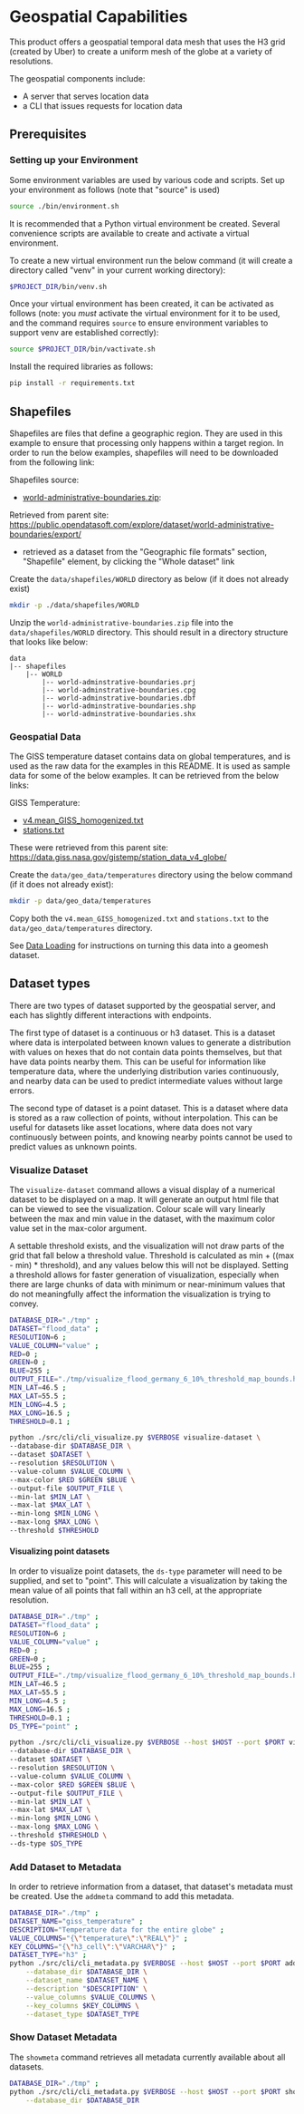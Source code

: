 # Geospatial Capabilities

This product offers a geospatial temporal data mesh that uses
the H3 grid (created by Uber) to create a uniform mesh of the globe at
a variety of resolutions.

The geospatial components include:
- A server that serves location data
- a CLI that issues requests for location data

## Prerequisites

### Setting up your Environment

Some environment variables are used by various code and scripts.
Set up your environment as follows (note that "source" is used)
~~~~bash
source ./bin/environment.sh
~~~~

It is recommended that a Python virtual environment be created.
Several convenience scripts are available to create and activate
a virtual environment.

To create a new virtual environment run the below command
(it will create a directory called "venv" in your current working directory):
~~~~bash
$PROJECT_DIR/bin/venv.sh
~~~~

Once your virtual environment has been created, it can be activated
as follows (note: you *must* activate the virtual environment
for it to be used, and the command requires `source` to ensure
environment variables to support venv are established correctly):
~~~~bash
source $PROJECT_DIR/bin/vactivate.sh
~~~~

Install the required libraries as follows:
~~~~bash
pip install -r requirements.txt
~~~~


## Shapefiles

Shapefiles are files that define a geographic region. They are used in this
example to ensure that processing only happens within a target region.
In order to run the below examples, shapefiles will need to be downloaded from
the following link:

Shapefiles source:
- [world-administrative-boundaries.zip](https://public.opendatasoft.com/api/explore/v2.1/catalog/datasets/world-administrative-boundaries/exports/shp?lang=en&timezone=America%2FNew_York):

Retrieved from parent site: https://public.opendatasoft.com/explore/dataset/world-administrative-boundaries/export/
- retrieved as a dataset from the "Geographic file formats" section,
"Shapefile" element, by clicking the "Whole dataset" link

Create the `data/shapefiles/WORLD` directory as below 
(if it does not already exist)
~~~bash
mkdir -p ./data/shapefiles/WORLD
~~~

Unzip the `world-administrative-boundaries.zip` file into the
`data/shapefiles/WORLD` directory. This should result in a
directory structure that looks like below:

~~~console
data
|-- shapefiles
    |-- WORLD
        |-- world-adminstrative-boundaries.prj
        |-- world-adminstrative-boundaries.cpg
        |-- world-adminstrative-boundaries.dbf
        |-- world-adminstrative-boundaries.shp
        |-- world-adminstrative-boundaries.shx
~~~

### Geospatial Data

The GISS temperature dataset contains data on global temperatures,
and is used as the raw data for the examples in this README. 
It is used as sample data for some of the below examples.
It can be retrieved from the below links:

GISS Temperature:
- [v4.mean_GISS_homogenized.txt](https://data.giss.nasa.gov/gistemp/station_data_v4_globe/v4.mean_GISS_homogenized.txt.gz)
- [stations.txt](https://data.giss.nasa.gov/gistemp/station_data_v4_globe/station_list.txt)

These were retrieved from this parent site: https://data.giss.nasa.gov/gistemp/station_data_v4_globe/

Create the `data/geo_data/temperatures` directory using the
below command (if it does not already exist):

~~~bash
mkdir -p data/geo_data/temperatures
~~~

Copy both the `v4.mean_GISS_homogenized.txt` and `stations.txt` to the
`data/geo_data/temperatures` directory.

See [Data Loading](/docs/README-loading.md) for instructions on turning
this data into a geomesh dataset.

## Dataset types

There are two types of dataset supported by the geospatial server, and each
has slightly different interactions with endpoints.

The first type of dataset is a continuous or h3 dataset. This is a dataset
where data is interpolated between known values to generate a distribution with
values on hexes that do not contain data points themselves, but that
have data points nearby them. This can be useful for information like
temperature data, where the underlying distribution varies continuously,
and nearby data can be used to predict intermediate values without large errors.

The second type of dataset is a point dataset. This is a dataset where
data is stored as a raw collection of points, without interpolation. This
can be useful for datasets like asset locations, where data does not vary
continuously between points, and knowing nearby points cannot be used to
predict values as unknown points.

### Visualize Dataset

The `visualize-dataset` command allows a visual display of a numerical dataset
to be displayed on a map. It will generate an output html file that can 
be viewed to see the visualization. 
Colour scale will vary linearly between the
max and min value in the dataset, with the maximum color value 
set in the max-color argument.

A settable threshold exists, and the visualization will not draw parts
of the grid that fall below a threshold value. Threshold is
calculated as min + ((max - min) * threshold), 
and any values below this will not be displayed.
Setting a threshold allows for faster generation of visualization, especially
when there are large chunks of data with minimum or near-minimum values that
do not meaningfully affect the information the visualization is trying to
convey.

~~~bash
DATABASE_DIR="./tmp" ;
DATASET="flood_data" ;
RESOLUTION=6 ;
VALUE_COLUMN="value" ;
RED=0 ;
GREEN=0 ;
BLUE=255 ;
OUTPUT_FILE="./tmp/visualize_flood_germany_6_10%_threshold_map_bounds.html" ;
MIN_LAT=46.5 ;
MAX_LAT=55.5 ;
MIN_LONG=4.5 ;
MAX_LONG=16.5 ;
THRESHOLD=0.1 ;

python ./src/cli/cli_visualize.py $VERBOSE visualize-dataset \
--database-dir $DATABASE_DIR \
--dataset $DATASET \
--resolution $RESOLUTION \
--value-column $VALUE_COLUMN \
--max-color $RED $GREEN $BLUE \
--output-file $OUTPUT_FILE \
--min-lat $MIN_LAT \
--max-lat $MAX_LAT \
--min-long $MIN_LONG \
--max-long $MAX_LONG \
--threshold $THRESHOLD
~~~


#### Visualizing point datasets

In order to visualize point datasets, the `ds-type` parameter will need
to be supplied, and set to "point". This will calculate a visualization by
taking the mean value of all points that fall within an h3 cell, at the
appropriate resolution.

~~~bash
DATABASE_DIR="./tmp" ;
DATASET="flood_data" ;
RESOLUTION=6 ;
VALUE_COLUMN="value" ;
RED=0 ;
GREEN=0 ;
BLUE=255 ;
OUTPUT_FILE="./tmp/visualize_flood_germany_6_10%_threshold_map_bounds.html" ;
MIN_LAT=46.5 ;
MAX_LAT=55.5 ;
MIN_LONG=4.5 ;
MAX_LONG=16.5 ;
THRESHOLD=0.1 ;
DS_TYPE="point" ;

python ./src/cli/cli_visualize.py $VERBOSE --host $HOST --port $PORT visualize-dataset \
--database-dir $DATABASE_DIR \
--dataset $DATASET \
--resolution $RESOLUTION \
--value-column $VALUE_COLUMN \
--max-color $RED $GREEN $BLUE \
--output-file $OUTPUT_FILE \
--min-lat $MIN_LAT \
--max-lat $MAX_LAT \
--min-long $MIN_LONG \
--max-long $MAX_LONG \
--threshold $THRESHOLD \
--ds-type $DS_TYPE
~~~


### Add Dataset to Metadata

In order to retrieve information from a dataset, that dataset's metadata
must be created. Use the `addmeta` command to add this metadata.

~~~bash
DATABASE_DIR="./tmp" ;
DATASET_NAME="giss_temperature" ;
DESCRIPTION="Temperature data for the entire globe" ;
VALUE_COLUMNS="{\"temperature\":\"REAL\"}" ;
KEY_COLUMNS="{\"h3_cell\":\"VARCHAR\"}" ;
DATASET_TYPE="h3" ;
python ./src/cli/cli_metadata.py $VERBOSE --host $HOST --port $PORT addmeta \
    --database_dir $DATABASE_DIR \
    --dataset_name $DATASET_NAME \
    --description "$DESCRIPTION" \
    --value_columns $VALUE_COLUMNS \
    --key_columns $KEY_COLUMNS \
    --dataset_type $DATASET_TYPE
~~~

### Show Dataset Metadata

The `showmeta` command retrieves all metadata currently available about
all datasets.

~~~bash
DATABASE_DIR="./tmp" ;
python ./src/cli/cli_metadata.py $VERBOSE --host $HOST --port $PORT showmeta \
    --database_dir $DATABASE_DIR
~~~
